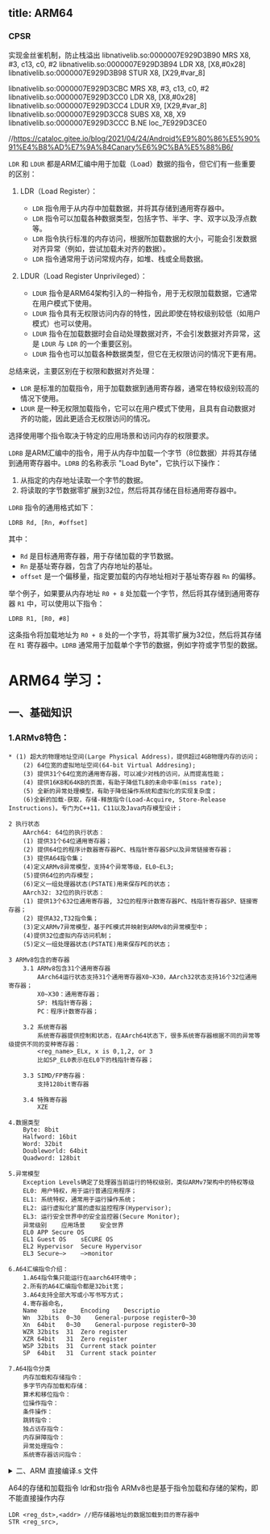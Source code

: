 title: ARM64
---

### CPSR 
实现金丝雀机制，防止栈溢出
libnativelib.so:0000007E929D3B90 MRS             X8, #3, c13, c0, #2
libnativelib.so:0000007E929D3B94 LDR             X8, [X8,#0x28]
libnativelib.so:0000007E929D3B98 STUR            X8, [X29,#var_8]



libnativelib.so:0000007E929D3CBC MRS             X8, #3, c13, c0, #2
libnativelib.so:0000007E929D3CC0 LDR             X8, [X8,#0x28]
libnativelib.so:0000007E929D3CC4 LDUR            X9, [X29,#var_8]
libnativelib.so:0000007E929D3CC8 SUBS            X8, X8, X9
libnativelib.so:0000007E929D3CCC B.NE            loc_7E929D3CE0

//https://cataloc.gitee.io/blog/2021/04/24/Android%E9%80%86%E5%90%91%E4%B8%AD%E7%9A%84Canary%E6%9C%BA%E5%88%B6/


`LDR` 和 `LDUR` 都是ARM汇编中用于加载（Load）数据的指令，但它们有一些重要的区别：

1. LDR（Load Register）：
   - `LDR` 指令用于从内存中加载数据，并将其存储到通用寄存器中。
   - `LDR` 指令可以加载各种数据类型，包括字节、半字、字、双字以及浮点数等。
   - `LDR` 指令执行标准的内存访问，根据所加载数据的大小，可能会引发数据对齐异常（例如，尝试加载未对齐的数据）。
   - `LDR` 指令通常用于访问常规内存，如堆、栈或全局数据。

2. LDUR（Load Register Unprivileged）：
   - `LDUR` 指令是ARM64架构引入的一种指令，用于无权限加载数据，它通常在用户模式下使用。
   - `LDUR` 指令具有无权限访问内存的特性，因此即使在特权级别较低（如用户模式）也可以使用。
   - `LDUR` 指令在加载数据时会自动处理数据对齐，不会引发数据对齐异常，这是 `LDUR` 与 `LDR` 的一个重要区别。
   - `LDUR` 指令也可以加载各种数据类型，但它在无权限访问的情况下更有用。

总结来说，主要区别在于权限和数据对齐处理：

- `LDR` 是标准的加载指令，用于加载数据到通用寄存器，通常在特权级别较高的情况下使用。
- `LDUR` 是一种无权限加载指令，它可以在用户模式下使用，且具有自动数据对齐的功能，因此更适合无权限访问的情况。

选择使用哪个指令取决于特定的应用场景和访问内存的权限要求。

`LDRB` 是ARM汇编中的指令，用于从内存中加载一个字节（8位数据）并将其存储到通用寄存器中。`LDRB` 的名称表示 "Load Byte"，它执行以下操作：

1. 从指定的内存地址读取一个字节的数据。
2. 将读取的字节数据零扩展到32位，然后将其存储在目标通用寄存器中。

`LDRB` 指令的通用格式如下：

```assembly
LDRB Rd, [Rn, #offset]
```

其中：
- `Rd` 是目标通用寄存器，用于存储加载的字节数据。
- `Rn` 是基址寄存器，包含了内存地址的基址。
- `offset` 是一个偏移量，指定要加载的内存地址相对于基址寄存器 `Rn` 的偏移。

举个例子，如果要从内存地址 `R0 + 8` 处加载一个字节，然后将其存储到通用寄存器 `R1` 中，可以使用以下指令：

```assembly
LDRB R1, [R0, #8]
```

这条指令将加载地址为 `R0 + 8` 处的一个字节，将其零扩展为32位，然后将其存储在 `R1` 寄存器中。`LDRB` 通常用于加载单个字节的数据，例如字符或字节型的数据。


# ARM64 学习：

## 一、基础知识
### 1.ARMv8特色：
    * (1) 超大的物理地址空间(Large Physical Address)，提供超过4GB物理内存的访问；
        (2) 64位宽的虚拟地址空间(64-bit Virtual Addresing);
        (3) 提供31个64位宽的通用寄存器，可以减少对栈的访问，从而提高性能；
        (4) 提供16KB和64KB的页面，有助于降低TLB的未命中率(miss rate);
        (5) 全新的异常处理模型，有助于降低操作系统和虚拟化的实现复杂度；
        (6)全新的加载-获取，存储-释放指令(Load-Acquire, Store-Release Instructions)。专门为C++11，C11以及Java内存模型设计；

    2 执行状态
        AArch64: 64位的执行状态：
        (1) 提供31个64位通用寄存器；
        (2) 提供64位的程序计数器寄存器PC、栈指针寄存器SP以及异常链接寄存器；
        (3) 提供A64指令集；
        (4)定义ARMv8异常模型，支持4个异常等级，EL0~EL3;
        (5)提供64位的内存模型；
        (6)定义一组处理器状态(PSTATE)用来保存PE的状态；
        AArch32: 32位的执行状态：
        (1) 提供13个632位通用寄存器, 32位的程序计数寄存器PC、栈指针寄存器SP、链接寄存器；
        (2) 提供A32,T32指令集；
        (3)定义ARMv7异常模型，基于PE模式并映射到ARMv8的异常模型中；
        (4)提供32位虚拟内存访问机制；
        (5)定义一组处理器状态(PSTATE)用来保存PE的状态；

    3 ARMv8包含的寄存器
        3.1 ARMv8包含31个通用寄存器
            AArch64运行状态支持31个通用寄存器X0~X30，AArch32状态支持16个32位通用寄存器；
            X0~X30：通用寄存器；
            SP: 栈指针寄存器；
            PC：程序计数寄存器；

        3.2 系统寄存器
            系统寄存器提供控制和状态，在AArch64状态下，很多系统寄存器根据不同的异常等级提供不同的变种寄存器：
            <reg_name>_ELx, x is 0,1,2, or 3
            比如SP_EL0表示在EL0下的栈指针寄存器；

        3.3 SIMD/FP寄存器：
            支持128bit寄存器

        3.4 特殊寄存器
            XZE

    4.数据类型
        Byte: 8bit
        Halfword: 16bit
        Word: 32bit
        Doubleworld: 64bit
        Quadword: 128bit

    5.异常模型
        Exception Levels确定了处理器当前运行的特权级别，类似ARMv7架构中的特权等级
        EL0: 用户特权，用于运行普通应用程序；
        EL1: 系统特权，通常用于运行操作系统；
        EL2: 运行虚拟化扩展的虚拟监控程序(Hypervisor);
        EL3: 运行安全世界中的安全监控器(Secure Monitor);
        异常级别	应用场景	安全世界
        EL0	APP	Secure OS
        EL1	Guest OS	sECURE OS
        EL2	Hypervisor	Secure Hypervisor
        EL3	Secure—>	–>monitor

    6.A64汇编指令介绍：
        1.A64指令集只能运行在aarch64环境中；
        2.所有的A64汇编指令都是32bit宽；
        3.A64支持全部大写或小写书写方式；
        4.寄存器命名,
        Name	size	Encoding	Descriptio
        Wn	32bits	0~30	General-purpose register0~30
        Xn	64bit	0~30	General-purpose register0~30
        WZR	32bits	31	Zero register
        XZR	64bit	31	Zero register
        WSP	32bits	31	Current stack pointer
        SP	64bit	31	Current stack pointer
    
    7.A64指令分类
        内存加载和存储指令：
        多字节内存加载和存储：
        算术和移位指令：
        位操作指令：
        条件操作：
        跳转指令：
        独占访存指令：
        内存屏障指令：
        异常处理指令：
        系统寄存器访问指令：

<details><summary>二、ARM 直接编译.s 文件</summary>
直接编译.s 文件，/Users/nuoen/Documents/AndroidSecurity/fridaScript/arm64.s
android 8.1 :
```
./clang -target aarch64-linux-android26 -v  ~/Documents/AndroidSecurity/fridaScript/arm64.s -o ~/Documents/AndroidSecurity/fridaScript/arm64android --static -ffunction-sections -fdata-sections -Wl,--gc-sections 
```
android 13 :
```
./clang -target aarch64-linux-android31 -v  ~/Documents/AndroidSecurity/fridaScript/arm64.s -o ~/Documents/AndroidSecurity/fridaScript/arm64android --static
```
其中：
--static 主要解决 : ld: error: relocation R_AARCH64_ABS64 cannot be used against local symbol; recompile with -fPIC
-ffunction-sections -fdata-sections -Wl,--gc-sections 主要解决:
executable's TLS segment is underaligned: alignment is 8, needs to be at least 64 for ARM64 Bionic
https://github.com/termux/termux-packages/issues/8273

利用lldb远程调试
手机端：
```
./lldb-server p --server --listen unix-abstract:///data/local/tmp/debug.sock
```
调试端：
```
$ lldb-<version>
$ platform list  # 查看lldb可以连接的平台
$ platform select remote-android
$ platform status # 查看平台状态
$ platform connect unix-abstract-connect:///data/local/tmp/debug.sock
```
</details>

A64的存储和加载指令
ldr和str指令
ARMv8也是基于指令加载和存储的架构，即不能直接操作内存
```
LDR <reg_dst>,<addr> //把存储器地址的数据加载到目的寄存器中
STR <reg_src>,
```